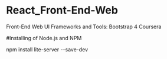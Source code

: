 # React_Front-End-Web
 Front-End Web UI Frameworks and Tools: Bootstrap 4 Coursera

#Installing of Node.js and NPM

npm install lite-server --save-dev 